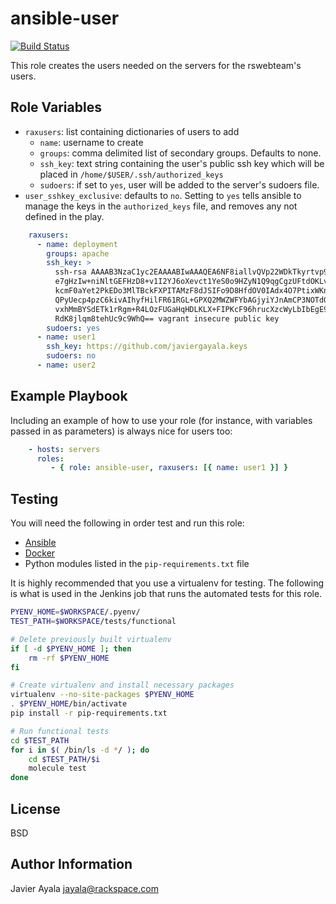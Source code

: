 ansible-user
=========

[![Build Status](https://jenkins-dev.rakr.net/buildStatus/icon?job=Javier_Test/ansible-user&style=flat)](https://jenkins-dev.rakr.net/job/Javier_Test/job/ansible-user/)

This role creates the users needed on the servers for the rswebteam's users.

Role Variables
--------------

- ```raxusers```: list containing dictionaries of users to add
  - ```name```: username to create
  - ```groups```: comma delimited list of secondary groups. Defaults to none.
  - ```ssh_key```: text string containing the user's public ssh key which will be placed in ```/home/$USER/.ssh/authorized_keys```
  - ```sudoers```: if set to ```yes```, user will be added to the server's sudoers file.
- ```user_sshkey_exclusive```: defaults to ```no```. Setting to ```yes``` tells ansible to manage the keys in the ```authorized_keys``` file, and removes any not defined in the play.

```yml
    raxusers:
      - name: deployment  
        groups: apache  
        ssh_key: >  
          ssh-rsa AAAAB3NzaC1yc2EAAAABIwAAAQEA6NF8iallvQVp22WDkTkyrtvp9eWW6A8YVr+kz4TjGY
          e7gHzIw+niNltGEFHzD8+v1I2YJ6oXevct1YeS0o9HZyN1Q9qgCgzUFtdOKLv6IedplqoP
          kcmF0aYet2PkEDo3MlTBckFXPITAMzF8dJSIFo9D8HfdOV0IAdx4O7PtixWKn5y2hMNG0z
          QPyUecp4pzC6kivAIhyfHilFR61RGL+GPXQ2MWZWFYbAGjyiYJnAmCP3NOTd0jMZEnDkbU
          vxhMmBYSdETk1rRgm+R4LOzFUGaHqHDLKLX+FIPKcF96hrucXzcWyLbIbEgE98OHlnVYCz
          RdK8jlqm8tehUc9c9WhQ== vagrant insecure public key  
        sudoers: yes  
      - name: user1  
        ssh_key: https://github.com/javiergayala.keys  
        sudoers: no  
      - name: user2  
```

Example Playbook
----------------

Including an example of how to use your role (for instance, with variables passed in as parameters) is always nice for users too:

```yml
    - hosts: servers
      roles:
         - { role: ansible-user, raxusers: [{ name: user1 }] }
```

Testing
-------

You will need the following in order test and run this role:  

- [Ansible](http://docs.ansible.com/ansible/intro_installation.html)  
- [Docker](https://docs.docker.com/engine/installation/)  
- Python modules listed in the ```pip-requirements.txt``` file  

It is highly recommended that you use a virtualenv for testing.  The following is what is used in the Jenkins job that runs the automated tests for this role.

```bash
PYENV_HOME=$WORKSPACE/.pyenv/
TEST_PATH=$WORKSPACE/tests/functional

# Delete previously built virtualenv
if [ -d $PYENV_HOME ]; then
    rm -rf $PYENV_HOME
fi

# Create virtualenv and install necessary packages
virtualenv --no-site-packages $PYENV_HOME
. $PYENV_HOME/bin/activate
pip install -r pip-requirements.txt

# Run functional tests
cd $TEST_PATH
for i in $( /bin/ls -d */ ); do
	cd $TEST_PATH/$i
	molecule test
done
```

License
-------

BSD

Author Information
------------------

Javier Ayala
[jayala@rackspace.com](jayala@rackspace.com)
